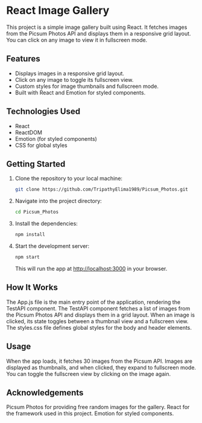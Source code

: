 # React Image Gallery

This project is a simple image gallery built using React. It fetches images from the Picsum Photos API and displays them in a responsive grid layout. You can click on any image to view it in fullscreen mode.

## Features
- Displays images in a responsive grid layout.
- Click on any image to toggle its fullscreen view.
- Custom styles for image thumbnails and fullscreen mode.
- Built with React and Emotion for styled components.

## Technologies Used
- React
- ReactDOM
- Emotion (for styled components)
- CSS for global styles

## Getting Started
1. Clone the repository to your local machine:
    ```bash
    git clone https://github.com/TripathyElima1989/Picsum_Photos.git
    ```

2. Navigate into the project directory:
    ```bash
    cd Picsum_Photos
    ```

3. Install the dependencies:
    ```bash
    npm install
    ```

4. Start the development server:
    ```bash
    npm start
    ```
    This will run the app at [http://localhost:3000](http://localhost:3000) in your browser.

## How It Works
The App.js file is the main entry point of the application, rendering the TestAPI component.
The TestAPI component fetches a list of images from the Picsum Photos API and displays them in a grid layout.
When an image is clicked, its state toggles between a thumbnail view and a fullscreen view.
The styles.css file defines global styles for the body and header elements.

## Usage
When the app loads, it fetches 30 images from the Picsum API.
Images are displayed as thumbnails, and when clicked, they expand to fullscreen mode.
You can toggle the fullscreen view by clicking on the image again.

## Acknowledgements
Picsum Photos for providing free random images for the gallery.
React for the framework used in this project.
Emotion for styled components.
